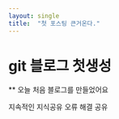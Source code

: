 ```yaml
---
layout: single
title:  "첫 포스팅 큰거온다."
---
```


# git 블로그 첫생성

** 오늘 처음 블로그를 만들었어요

지속적인 지식공유 오류 해결 공유
